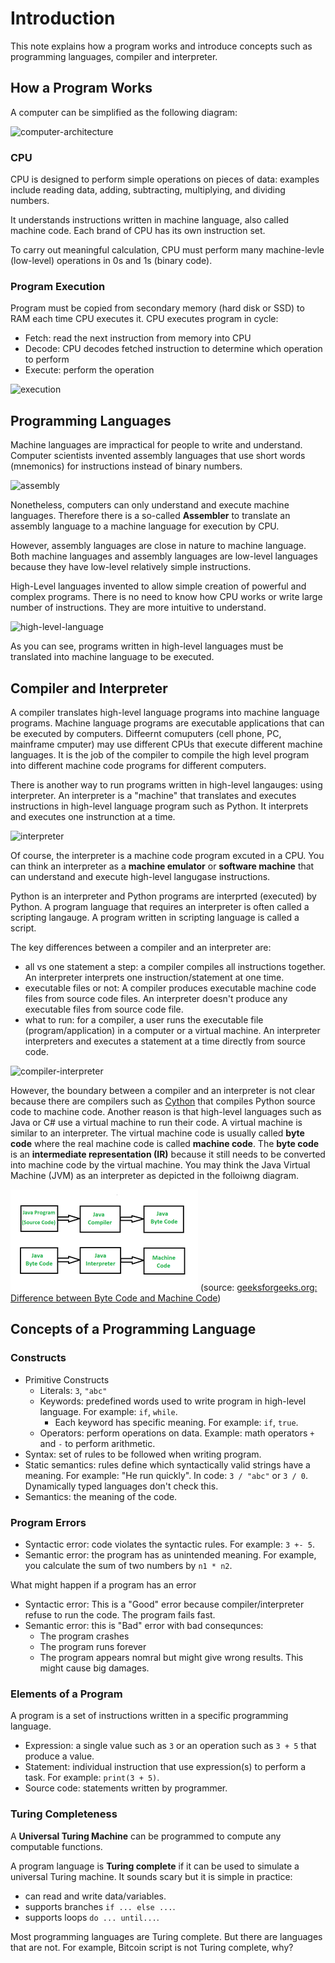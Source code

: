 # Introduction

This note explains how a program works and introduce concepts such as programming languages, compiler and interpreter.

## How a Program Works

A computer can be simplified as the following diagram:

![computer-architecture](./images/computer-architecture.png)

### CPU

CPU is designed to perform simple operations on pieces of data: examples include reading data, adding, subtracting, multiplying, and dividing numbers.

It understands instructions written in machine language, also called machine code. Each brand of CPU has its own instruction set.

To carry out meaningful calculation, CPU must perform many machine-levle (low-level) operations in 0s and 1s (binary code).

### Program Execution

Program must be copied from secondary memory (hard disk or SSD) to RAM each time CPU executes it. CPU executes program in cycle:

- Fetch: read the next instruction from memory into CPU
- Decode: CPU decodes fetched instruction to determine which operation to perform
- Execute: perform the operation

![execution](./images/execution.png)

## Programming Languages

Machine languages are impractical for people to write and understand. Computer scientists invented assembly languages that use short words (mnemonics) for instructions instead of binary numbers.

![assembly](./images/assembly.jpg)

Nonetheless, computers can only understand and execute machine languages. Therefore there is a so-called **Assembler** to translate an assembly language to a machine language for execution by CPU.

However, assembly languages are close in nature to machine language. Both machine languages and assembly languages are low-level languages because they have low-level relatively simple instructions.

High-Level languages invented to allow simple creation of powerful and complex programs. There is no need to know how CPU works or write large number of instructions. They are more intuitive to understand.

![high-level-language](./images/high-level-language.png)

As you can see, programs written in high-level languages must be translated into machine language to be executed.

## Compiler and Interpreter

A compiler translates high-level language programs into machine language programs. Machine language programs are executable applications that can be executed by computers. Diffeernt comuputers (cell phone, PC, mainframe cmputer) may use different CPUs that execute different machine languages. It is the job of the compiler to compile the high level program into different machine code programs for different computers.

There is another way to run programs written in high-level langauges: using interpreter. An interpreter is a "machine" that translates and executes instructions in high-level language program such as Python. It interprets and executes one instrunction at a time.

![interpreter](./images/interpreter.png)

Of course, the interpreter is a machine code program excuted in a CPU. You can think an interpreter as a **machine emulator** or **software machine** that can understand and execute high-level langugase instructions.

Python is an interpreter and Python programs are interprted (executed) by Python. A program language that requires an interpreter is often called a scripting langauge. A program written in scripting language is called a script.

The key differences between a compiler and an interpreter are:

- all vs one statement a step: a compiler compiles all instructions together. An interpreter interprets one instruction/statement at one time.
- executable files or not: A compiler produces executable machine code files from source code files. An interpreter doesn't produce any executable files from source code file.
- what to run: for a compiler, a user runs the executable file (program/application) in a computer or a virtual machine. An interpreter interpreters and executes a statement at a time directly from source code.

![compiler-interpreter](./images/compiler-interpreter.png)

However, the boundary between a compiler and an interpreter is not clear because there are compilers such as [Cython](https://cython.org/) that compiles Python source code to machine code. Another reason is that high-level languages such as Java or C# use a virtual machine to run their code. A virtual machine is similar to an interpreter. The virtual machine code is usually called **byte code** where the real machine code is called **machine code**. The **byte code** is an **intermediate representation (IR)** because it still needs to be converted into machine code by the virtual machine. You may think the Java Virtual Machine (JVM) as an interpreter as depicted in the folloiwng diagram.

![bytecode-machinecode](./images/bytecode-machinecode.png)
(source: [geeksforgeeks.org: Difference between Byte Code and Machine Code](https://www.geeksforgeeks.org/difference-between-byte-code-and-machine-code/))

## Concepts of a Programming Language

### Constructs

- Primitive Constructs
  - Literals: `3`, `"abc"`
  - Keywords: predefined words used to write program in high-level language. For example: `if`, `while`.
    - Each keyword has specific meaning. For example: `if`, `true`.
  - Operators: perform operations on data. Example: math operators `+` and `-` to perform arithmetic.
- Syntax: set of rules to be followed when writing program.
- Static semantics: rules define which syntactically valid strings have a meaning. For example: "He run quickly". In code: `3 / "abc"` or `3 / 0`. Dynamically typed languages don't check this.
- Semantics: the meaning of the code.

### Program Errors

- Syntactic error: code violates the syntactic rules. For example: `3 +- 5`.
- Semantic error: the program has as unintended meaning. For example, you calculate the sum of two numbers by `n1 * n2`.

What might happen if a program has an error

- Syntactic error: This is a "Good" error because compiler/interpreter refuse to run the code. The program fails fast.
- Semantic error: this is "Bad" error with bad consequnces:
  - The program crashes
  - The program runs forever
  - The program appears nomral but might give wrong results. This might cause big damages.

### Elements of a Program

A program is a set of instructions written in a specific programming language.

- Expression: a single value such as `3` or an operation such as `3 + 5` that produce a value.
- Statement: individual instruction that use expression(s) to perform a task. For example: `print(3 + 5)`.
- Source code: statements written by programmer.

### Turing Completeness

A **Universal Turing Machine** can be programmed to compute any computable functions.

A program language is **Turing complete** if it can be used to simulate a universal Turing machine. It sounds scary but it is simple in practice:

- can read and write data/variables.
- supports branches `if ... else ...`.
- supports loops `do ... until...`.

Most programming languages are Turing complete. But there are languages that are not. For example, Bitcoin script is not Turing complete, why?
